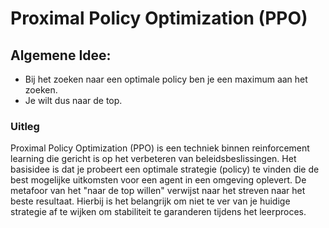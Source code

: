 # Proximal Policy Optimization (PPO)

## Algemene Idee:
- Bij het zoeken naar een optimale policy ben je een maximum aan het zoeken.
- Je wilt dus naar de top.

### Uitleg
Proximal Policy Optimization (PPO) is een techniek binnen reinforcement learning die gericht is op het verbeteren van beleidsbeslissingen. Het basisidee is dat je probeert een optimale strategie (policy) te vinden die de best mogelijke uitkomsten voor een agent in een omgeving oplevert. De metafoor van het "naar de top willen" verwijst naar het streven naar het beste resultaat. Hierbij is het belangrijk om niet te ver van je huidige strategie af te wijken om stabiliteit te garanderen tijdens het leerproces.